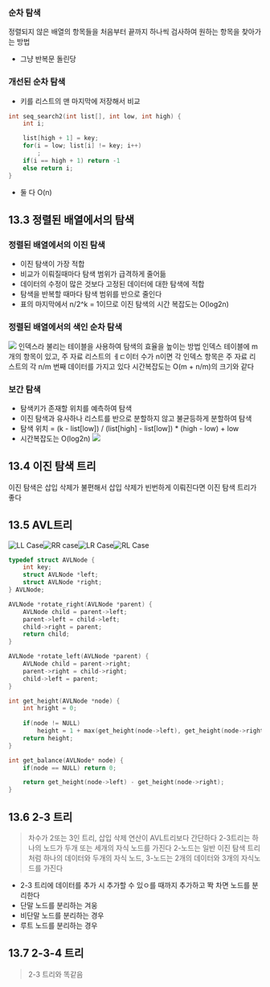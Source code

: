 ### 순차 탐색
정렬되지 않은 배열의 항목들을 처음부터 끝까지 하나씩 검사하여 원하는 항목을 찾아가는 방법
- 그냥 반복문 돌린당
### 개선된 순차 탐색
- 키를 리스트의 맨 마지막에 저장해서 비교
```C
int seq_search2(int list[], int low, int high) {
	int i;

	list[high + 1] = key;
	for(i = low; list[i] != key; i++)
		;
	if(i == high + 1) return -1
	else return i;
}
```
- 둘 다 O(n)
## 13.3 정렬된 배열에서의 탐색
### 정렬된 배열에서의 이진 탐색
- 이진 탐색이 가장 적합
- 비교가 이뤄질때마다 탐색 범위가 급격하게 줄어듦
- 데이터의 수정이 많은 것보다 고정된 데이터에 대한 탐색에 적합
- 탐색을 반복할 때마다 탐색 범위를 반으로 줄인다
- 표의 마지막에서 n/2^k = 1이므로 이진 탐색의 시간 복잡도는 O(log2n)
### 정렬된 배열에서의 색인 순차 탐색
![](https://t1.daumcdn.net/cfile/tistory/2673B038566159390F)
인덱스라 불리는 테이블을 사용하여 탐색의 효율을 높이는 방법
인덱스 테이블에 m개의 항목이 있고, 주 자료 리스트의 ㅔㄷ이터 수가 n이면 각 인덱스 항목은 주 자료 리스트의 각 n/m 번째 데이터를 가지고 있다
시간복잡도는 O(m + n/m)의 크기와 같다
### 보간 탐색
- 탐색키가 존재할 위치를 예측하여 탐색
- 이진 탐색과 유사하나 리스트를 반으로 분할하지 않고 불균등하게 분할하여 탐색
- 탐색 위치 = (k - list[low]) / (list[high] - list[low]) * (high - low) + low
- 시간복잡도는 O(log2n)
![](https://blog.kakaocdn.net/dn/bAFcPQ/btq54ohsO10/MiOwfQLKvJqCCGL1Zy1Gv1/img.png)
## 13.4 이진 탐색 트리
이진 탐색은 삽입 삭제가 불편해서 삽입 삭제가 빈번하게 이뤄진다면 이진 탐색 트리가 좋다
## 13.5 AVL트리
![LL Case](https://blog.kakaocdn.net/dn/baSn1R/btrpiIt2dht/Y3kiKmhWBmyWhPzXlWinzK/img.png)![RR case](https://blog.kakaocdn.net/dn/6FueX/btrpcP8N29L/0KEPdtSTmitNQD3o9aW2Vk/img.png)![LR Case](https://blog.kakaocdn.net/dn/N49KJ/btrpiuWMW3t/iyKeW0PbnWYQRuyciwGQd1/img.png)![RL Case](https://blog.kakaocdn.net/dn/bT4BgF/btrpaH4eyAO/Uk8nJOYUCgNoIeKfoUAhN1/img.png)
```C
typedef struct AVLNode {
	int key;
	struct AVLNode *left;
	struct AVLNode *right;
} AVLNode;

AVLNode *rotate_right(AVLNode *parent) {
	AVLNode child = parent->left;
	parent->left = child->left;
	child->right = parent;
	return child;
}

AVLNode *rotate_left(AVLNode *parent) {
	AVLNode child = parent->right;
	parent->right = child->right;
	child->left = parent;
}

int get_height(AVLNode *node) {
	int hright = 0;
	
	if(node != NULL)
		height = 1 + max(get_height(node->left), get_height(node->right));
	return height;
}

int get_balance(AVLNode* node) {
	if(node == NULL) return 0;

	return get_height(node->left) - get_height(node->right);
}


```
## 13.6 2-3 트리
> 차수가 2또는 3인 트리, 삽입 삭제 연산이 AVL트리보다 간단하다
> 2-3트리는 하나의 노드가 두개 또는 세개의 자식 노드를 가진다
> 2-노드는 일반 이진 탐색 트리처럼 하나의 데이터와 두개의 자식 노드, 3-노드는 2개의 데이터와 3개의 자식노드를 가진다

- 2-3 트리에 데이터를 추가 시 추가할 수 있ㅇ를 때까지 추가하고 똭 차면 노드를 분리한다
- 단말 노드를 분리하는 겨웅
- 비단말 노드를 분리하는 경우
- 루트 노드를 분리하는 경우
## 13.7 2-3-4 트리
>  2-3 트리와 똑같음


